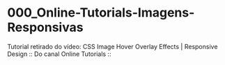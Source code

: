 # 000_Online-Tutorials-Imagens-Responsivas
Tutorial retirado do vídeo: CSS Image Hover Overlay Effects | Responsive Design
:: Do canal Online Tutorials ::
